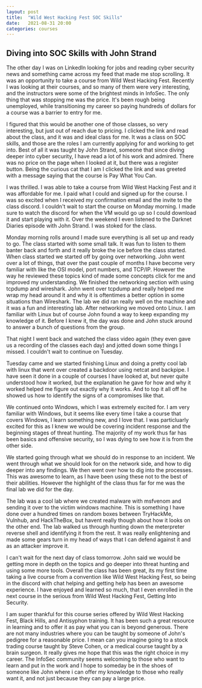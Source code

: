 ```yaml
---
layout: post
title:  "Wild West Hacking Fest SOC Skills"
date:   2021-08-31 20:00
categories: courses
---
```


## Diving into SOC Skills with John Strand

The other day I was on LinkedIn looking for jobs and reading cyber security news and something came across my feed that made me stop scrolling. It was an opportunity to take a course from Wild West Hacking Fest. Recently I was looking at their courses, and so many of them were very interesting, and the instructors were some of the brightest minds in InfoSec. The only thing that was stopping me was the price. It's been rough being unemployed, while transitioning my career so  paying hundreds of dollars for a course was a barrier to entry for me.

I figured that this would be another one of those classes, so very interesting, but just out of reach due to pricing. I clicked the link and read about the class, and it was and ideal class for me. It was a class on SOC skills, and those are the roles I am currently applying for and working to get into. Best of all it was taught by John Strand, someone that since diving deeper into cyber security, I have read a lot of his work and admired. There was no price on the page when I looked at it, but there was a register button. Being the curious cat that I am I clicked the link and was greeted with a message saying that the course is Pay What You Can.

I was thrilled. I was able to take a course from Wild West Hacking Fest and it was affordable for me. I paid what I could and signed up for the course. I was so excited when I received my confirmation email and the invite to the class discord. I couldn't wait to start the course on Monday morning. I made sure to watch the discord for when the VM would go up so I could download it and start playing with it. Over the weekend I even listened to the Darknet Diaries episode with John Strand. I was stoked for the class.

Monday morning rolls around I made sure everything is all set up and ready to go. The class started with some small talk. It was fun to listen to them banter back and forth and it really broke the ice before the class started. When class started we started off by going over networking. John went over a lot of things, that over the past couple of months I have become very familiar with like the OSI model, port numbers, and TCP/IP. However the way he reviewed these topics kind of made some concepts click for me and improved my understanding. We finished the networking section with using tcpdump and wireshark. John went over tcpdump and really helped me wrap my head around it and why it is oftentimes a better option in some situations than Wireshark. The lab we did ran really well on the machine and it was a fun and interesting lab. After networking we moved onto Linux. I am familiar with Linux but of course John found a way to keep expanding my knowledge of it. Before I knew it, the day was done and John stuck around to answer a bunch of questions from the group.

That night I went back and watched the class video again (they even gave us a recording of the classes each day) and jotted down some things I missed. I couldn't wait to continue on Tuesday.

Tuesday came and we started finishing Linux and doing a pretty cool lab with linux that went over created a backdoor using netcat and backpipe. I have seen it done in a couple of courses I have looked at, but never quite understood how it worked, but the explanation he gave for how and why it worked helped me figure out exactly why it works. And to top it all off he showed us how to identify the signs of a compromises like that.

We continued onto Windows, which I was extremely excited for. I am very familiar with Windows, but it seems like every time I take a course that covers Windows, I learn something new, and I love that. I was particluarly excited for this as I knew we would be covering incident response and the beginning stages of threat hunting. The majority of my work thus far has been basics and offensive security, so I was dying to see how it is from the other side.

We started going through what we should do in response to an incident. We went through what we should look for on the network side, and how to dig deeper into any findings. We then went over how to dig into the processes. This was awesome to learn, as I have been using these not to the best of their abilities. However the highlight of the class thus far for me was the final lab we did for the day.

The lab was a cool lab where we created malware with msfvenom and sending it over to the victim windows machine. This is something I have done over a hundred times on random boxes between TryHackMe, Vulnhub, and HackTheBox, but havent really though about how it looks on the other end. The lab walked us through hunting down the meterpreter reverse shell and identifying it from the rest. It was really enlightening and made some gears turn in my head of ways that I can defend against it and as an attacker improve it.

I can't wait for the next day of class tomorrow. John said we would be getting more in depth on the topics and go deeper into threat hunting and using some more tools. Overall the class has been great, its my first time taking a live course from a convention like Wild West Hacking Fest, so being in the discord with chat helping and getting help has been an awesome experience. I have enjoyed and learned so much, that I even enrolled in the next course in the serious from Wild West Hacking Fest, Getting Into Security.

I am super thankful for this course series offered by Wild West Hacking Fest, Black Hills, and Antisyphon training. It has been such a great resource in learning and to offer it as pay what you can is beyond generous. There are not many industries where you can be taught by someone of John's pedigree for a reasonable price. I mean can you imagine going to a stock trading course taught by Steve Cohen, or a medical course taught by a brain surgeon. It really gives me hope that this was the right choice in my career. The InfoSec community seems welcoming to those who want to learn and put in the work and I hope to someday be in the shoes of someone like John where i can offer my knowledge to those who really want it, and not just because they can pay a large price.
